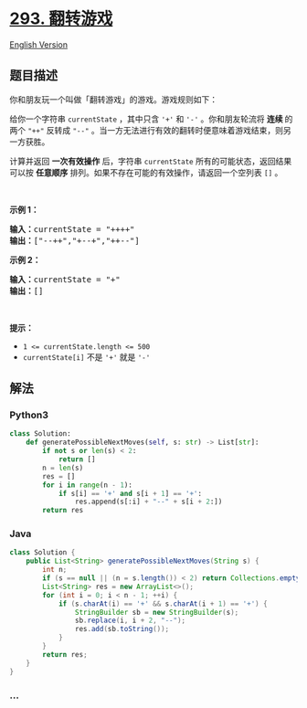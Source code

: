 # [293. 翻转游戏](https://leetcode-cn.com/problems/flip-game)

[English Version](/solution/0200-0299/0293.Flip%20Game/README_EN.md)

## 题目描述

<!-- 这里写题目描述 -->

<p>你和朋友玩一个叫做「翻转游戏」的游戏。游戏规则如下：</p>

<p>给你一个字符串 <code>currentState</code> ，其中只含 <code>'+'</code> 和 <code>'-'</code> 。你和朋友轮流将 <strong>连续 </strong>的两个 <code>"++"</code> 反转成 <code>"--"</code> 。当一方无法进行有效的翻转时便意味着游戏结束，则另一方获胜。</p>

<p>计算并返回 <strong>一次有效操作</strong> 后，字符串 <code>currentState</code> 所有的可能状态，返回结果可以按 <strong>任意顺序</strong> 排列。如果不存在可能的有效操作，请返回一个空列表 <code>[]</code> 。</p>

<p> </p>

<p><strong>示例 1：</strong></p>

<pre>
<strong>输入：</strong>currentState = "++++"
<strong>输出：</strong>["--++","+--+","++--"]
</pre>

<p><strong>示例 2：</strong></p>

<pre>
<strong>输入：</strong>currentState = "+"
<strong>输出：</strong>[]
</pre>

<p> </p>

<p><strong>提示：</strong></p>

<ul>
	<li><code>1 <= currentState.length <= 500</code></li>
	<li><code>currentState[i]</code> 不是 <code>'+'</code> 就是 <code>'-'</code></li>
</ul>


## 解法

<!-- 这里可写通用的实现逻辑 -->

<!-- tabs:start -->

### **Python3**

<!-- 这里可写当前语言的特殊实现逻辑 -->

```python
class Solution:
    def generatePossibleNextMoves(self, s: str) -> List[str]:
        if not s or len(s) < 2:
            return []
        n = len(s)
        res = []
        for i in range(n - 1):
            if s[i] == '+' and s[i + 1] == '+':
                res.append(s[:i] + "--" + s[i + 2:])
        return res
```

### **Java**

<!-- 这里可写当前语言的特殊实现逻辑 -->

```java
class Solution {
    public List<String> generatePossibleNextMoves(String s) {
        int n;
        if (s == null || (n = s.length()) < 2) return Collections.emptyList();
        List<String> res = new ArrayList<>();
        for (int i = 0; i < n - 1; ++i) {
            if (s.charAt(i) == '+' && s.charAt(i + 1) == '+') {
                StringBuilder sb = new StringBuilder(s);
                sb.replace(i, i + 2, "--");
                res.add(sb.toString());
            }
        }
        return res;
    }
}
```

### **...**

```

```

<!-- tabs:end -->
